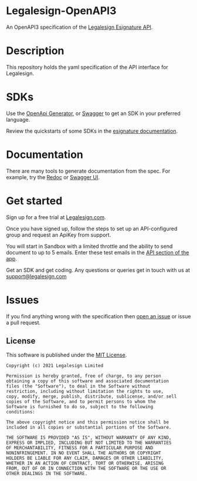 # Legalesign-OpenAPI3

An OpenAPI3 specification of the [Legalesign Esignature API](https://legalesign.com/).

# Description

This repository holds the yaml specification of the API interface for Legalesign.

# SDKs

Use the [OpenApi Generator](https://github.com/OpenAPITools/openapi-generator), or [Swagger](https://app.swaggerhub.com/apis/legalesign/legalesign-api/oas3.2-oas3) to get an SDK in your preferred language. 


Review the quickstarts of some SDKs in the [esignature documentation](https://legalesign.com/articles/esignature-api/).


# Documentation

There are many tools to generate documentation from the spec. For example, try the [Redoc](https://redocly.github.io/redoc/?url=https://raw.githubusercontent.com/legalesign/Legalesign-V1-OpenAPI3/master/legalesign-api-v1.yaml) or [Swagger UI](https://swagger.io/tools/swagger-ui/).

# Get started

Sign up for a free trial at [Legalesign.com](https://legalesign.com).

Once you have signed up, follow the steps to set up an API-configured group and request an ApiKey from support. 

You will start in Sandbox with a limited throttle and the ability
to send document to up to 5 emails. Enter these test emails in the [API section of the app](https://app1.legalesign.com/acc/settings/#api).

Get an SDK and get coding. Any questions or queries get in touch with us at support@legalesign.com

# Issues

If you find anything wrong with the specification then [open an issue](https://github.com/legalesign/Legalesign-OpenAPI3/issues/new/) or issue a pull request.


## License

This software is published under the [MIT License](http://en.wikipedia.org/wiki/MIT_License).

	Copyright (c) 2021 Legalesign Limited

	Permission is hereby granted, free of charge, to any person
	obtaining a copy of this software and associated documentation
	files (the "Software"), to deal in the Software without
	restriction, including without limitation the rights to use,
	copy, modify, merge, publish, distribute, sublicense, and/or sell
	copies of the Software, and to permit persons to whom the
	Software is furnished to do so, subject to the following
	conditions:

	The above copyright notice and this permission notice shall be
	included in all copies or substantial portions of the Software.

	THE SOFTWARE IS PROVIDED "AS IS", WITHOUT WARRANTY OF ANY KIND,
	EXPRESS OR IMPLIED, INCLUDING BUT NOT LIMITED TO THE WARRANTIES
	OF MERCHANTABILITY, FITNESS FOR A PARTICULAR PURPOSE AND
	NONINFRINGEMENT. IN NO EVENT SHALL THE AUTHORS OR COPYRIGHT
	HOLDERS BE LIABLE FOR ANY CLAIM, DAMAGES OR OTHER LIABILITY,
	WHETHER IN AN ACTION OF CONTRACT, TORT OR OTHERWISE, ARISING
	FROM, OUT OF OR IN CONNECTION WITH THE SOFTWARE OR THE USE OR
	OTHER DEALINGS IN THE SOFTWARE.
